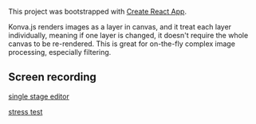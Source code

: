 This project was bootstrapped with [Create React App](https://github.com/facebookincubator/create-react-app).

Konva.js renders images as a layer in canvas, and it treat each layer individually, meaning if one
layer is changed, it doesn't require the whole canvas to be re-rendered. This is great for
on-the-fly complex image processing, especially filtering.

## Screen recording
[single stage editor](https://youtu.be/kyNBX6joSlg)

[stress test](https://youtu.be/ypWWe4d9DEA)
